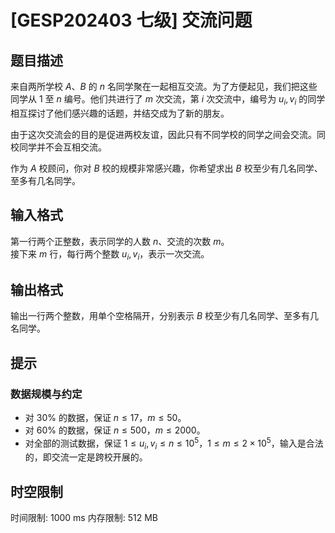 # [GESP202403 七级] 交流问题

## 题目描述

来自两所学校 $A$、$B$ 的 $n$ 名同学聚在一起相互交流。为了方便起见，我们把这些同学从 $1$ 至 $n$ 编号。他们共进行了 $m$ 次交流，第 $i$ 次交流中，编号为 $u_i, v_i$ 的同学相互探讨了他们感兴趣的话题，并结交成为了新的朋友。

由于这次交流会的目的是促进两校友谊，因此只有不同学校的同学之间会交流。同校同学并不会互相交流。

作为 $A$ 校顾问，你对 $B$ 校的规模非常感兴趣，你希望求出 $B$ 校至少有几名同学、至多有几名同学。

## 输入格式

第一行两个正整数，表示同学的人数 $n$、交流的次数 $m$。  
接下来 $m$ 行，每行两个整数 $u_i, v_i$，表示一次交流。  

## 输出格式

输出一行两个整数，用单个空格隔开，分别表示 $B$ 校至少有几名同学、至多有几名同学。

## 提示

### 数据规模与约定

- 对 $30\%$ 的数据，保证 $n \leq 17$，$m \leq 50$。
- 对 $60\%$ 的数据，保证 $n \leq 500$，$m \leq 2000$。
- 对全部的测试数据，保证 $1 \leq u_i, v_i \leq n \leq 10^5$，$1 \leq m \leq 2\times 10^5$，输入是合法的，即交流一定是跨校开展的。

## 时空限制

时间限制: 1000 ms
内存限制: 512 MB
